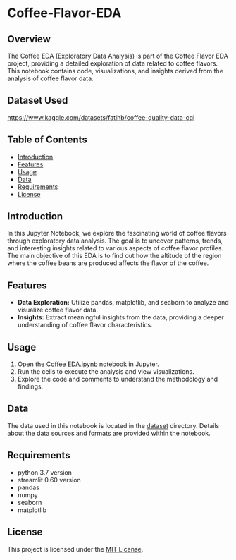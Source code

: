 # Coffee-Flavor-EDA

## Overview

The Coffee EDA (Exploratory Data Analysis) is part of the Coffee Flavor EDA project, providing a detailed exploration of data related to coffee flavors. This notebook contains code, visualizations, and insights derived from the analysis of coffee flavor data.

## Dataset Used
https://www.kaggle.com/datasets/fatihb/coffee-quality-data-cqi


## Table of Contents

- [Introduction](#introduction)
- [Features](#features)
- [Usage](#usage)
- [Data](#data)
- [Requirements](#Requirements)
- [License](#license)

## Introduction

In this Jupyter Notebook, we explore the fascinating world of coffee flavors through exploratory data analysis. The goal is to uncover patterns, trends, and interesting insights related to various aspects of coffee flavor profiles. The main objective of this EDA is to find out how the altitude of the region where the coffee beans are produced affects the flavor of the coffee.

## Features

- **Data Exploration:** Utilize pandas, matplotlib, and seaborn to analyze and visualize coffee flavor data.
- **Insights:** Extract meaningful insights from the data, providing a deeper understanding of coffee flavor characteristics.

## Usage

1. Open the [Coffee EDA.ipynb](Coffee%20EDA.ipynb) notebook in Jupyter.
2. Run the cells to execute the analysis and view visualizations.
3. Explore the code and comments to understand the methodology and findings.

## Data

The data used in this notebook is located in the [dataset](ddf_arabica_clean.csv) directory. Details about the data sources and formats are provided within the notebook.

## Requirements

- python 3.7 version
- streamlit 0.60 version
- pandas
- numpy
- seaborn
- matplotlib

## License

This project is licensed under the [MIT License](LICENSE).

